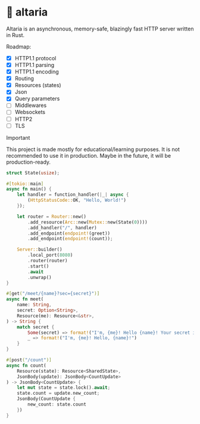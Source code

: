# 🌌️ altaria

Altaria is an asynchronous, memory-safe, blazingly fast HTTP server written in Rust.

Roadmap:
- [x] HTTP1.1 protocol
- [x] HTTP1.1 parsing
- [x] HTTP1.1 encoding
- [x] Routing
- [x] Resources (states)
- [x] Json
- [x] Query parameters
- [ ] Middlewares
- [ ] Websockets
- [ ] HTTP2
- [ ] TLS

> [!IMPORTANT]  
> This project is made mostly for educational/learning purposes. It is not recommended to use it in production. Maybe in the future, it will be production-ready.

```rust
struct State(usize);

#[tokio::main]
async fn main() {
    let handler = function_handler(|_| async {
        (HttpStatusCode::OK, "Hello, World!")
    });

    let router = Router::new()
        .add_resource(Arc::new(Mutex::new(State(0))))
        .add_handler("/", handler)
        .add_endpoint(endpoint!(greet))
        .add_endpoint(endpoint!(count));

    Server::builder()
        .local_port(8080)
        .router(router)
        .start()
        .await
        .unwrap()
}

#[get("/meet/{name}?sec={secret}")]
async fn meet(
    name: String,
    secret: Option<String>,
    Resource(me): Resource<&str>,
) -> String {
    match secret {
        Some(secret) => format!("I'm, {me}! Hello {name}! Your secret is {secret}"),
        _ => format!("I'm, {me}! Hello, {name}!")
    }
}

#[post("/count")]
async fn count(
    Resource(state): Resource<SharedState>,
    JsonBody(update): JsonBody<CountUpdate>
) -> JsonBody<CountUpdate> {
    let mut state = state.lock().await;
    state.count = update.new_count;
    JsonBody(CountUpdate {
        new_count: state.count
    })
}
```
